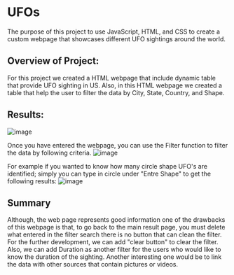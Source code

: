 # UFOs
The purpose of this project to use JavaScript, HTML, and CSS to create a custom webpage that showcases different UFO sightings around the world.

## Overview of Project:

For this project we created a HTML webpage that include dynamic table that provide UFO sighting in US.
Also, in this HTML webpage we created a table that help the user to filter the data by City, State, Country, and Shape.

## Results:
![image](https://user-images.githubusercontent.com/79486450/118416687-e770dc80-b67e-11eb-92b0-4695be5fc1e1.png)

Once you have entered the webpage, you can use the Filter function to filter the data by following criteria.
![image](https://user-images.githubusercontent.com/79486450/118417479-4552f380-b682-11eb-9913-e56f70866e3d.png)

For example if you wanted to know how many circle shape UFO's are identified; simply you can type in circle under "Entre Shape" to get the following results:
![image](https://user-images.githubusercontent.com/79486450/118417024-5569d380-b680-11eb-9e7a-f413de761baa.png)


## Summary
Although, the web page represents good information one of the drawbacks of this webpage is that, to go back to the main result page, you must delete what entered in the filter search there is no button that can clean the filter.
For the further development, we can add "clear button" to clear the filter.  Also, we can add Duration as another filter for the users who would like to know the duration of the sighting.  Another interesting one would be to link the data with other sources that contain pictures or videos.



